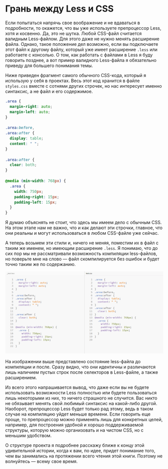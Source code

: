 # Грань между Less и CSS

Если попытаться напрячь свое воображение и не вдаваться в подробности, то
окажется, что вы уже используете препроцессор Less, хотя и косвенно. Да, это
не шутка. Любой CSS-файл считается валидным Less-файлом. Для этого даже не
нужно менять расширение файла. Однако, такое положение дел возможно, если вы
подключаете этот файл к другому файлу, который уже имеет расширение `.less`
или работаете с консолью. О том, как работать с файлами в Less я буду говорить
позднее, а вот пример валидного Less-файла я обязательно приведу для большего
понимания темы.

Ниже приведен фрагмент самого обычного CSS-кода, который я использую у себя в
проектах. Весь этот код хранится в файле `styles.css` вместе с сотнями других
строчек, но нас интересует именно синтаксис, а не файл и его содержимое.

```css
.area {
  margin-right: auto;
  margin-left: auto;
}

.area:before,
.area:after {
  display: table;
  content: " ";
}

.area:after {
  clear: both;
}

@media (min-width: 768px) {
  .area {
    width: 750px;
    padding-right: 15px;
    padding-left: 15px;
  }
}
```

Я думаю объяснять не стоит, что здесь мы имеем дело с обычным CSS. На этом
этапе нам не важно, что и как делают эти строчки, главное, что они реальны и
могут использоваться в любом CSS-файле уже сейчас.

А теперь возьмем эти стили и, ничего не меняя, поместим их в файл с таким же
именем, но имеющим расширение `.less`. Я понимаю, что до сих пор мы не
рассматривали возможность компиляции less-файлов, но поверьте мне на слово —
файл скомпилируется без ошибок и будет точно таким же по содержанию.

![](../images/chapter_1_less_to_css.png)

На изображении выше представлено состояние less-файла до компиляции и после.
Сразу видно, что они идентичны и различаются лишь наличием пустых строк после
селекторов в Less-файле, а также расширением.

Из всего этого напрашивается вывод, что даже если вы не будете использовать
возможности Less полностью или будете пользоваться лишь некоторыми из них, то
ничего страшного не случится. Вас никто не обязывает менять свой любимый
синтаксис на какой-либо другой. Наоборот, препроцессор Less будет только рад
этому, ведь в таком случае на компиляцию уйдет меньше времени. Если говорить
еще проще, то препроцессор можно применять лишь для конкретных целей,
например, для построения удобной и хорошо поддерживаемой структуры, которую
можно организовать и на чистом CSS, но с меньшим удобством.

О структуре проекта я подробнее расскажу ближе к концу этой удивительной
истории, когда к вам, по идее, придет понимание того, чем вы занимались на
протяжении всего чтения этой книги. Поэтому не волнуйтесь — всему свое время.
